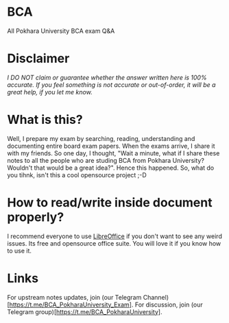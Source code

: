 # BCA
All Pokhara University BCA exam Q&amp;A


# Disclaimer
_I DO NOT claim or guarantee whether the answer written here is 100% accurate. If you feel something is not accurate or out-of-order, it will be a great help, if you let me know._

# What is this?
Well, I prepare my exam by searching, reading, understanding and documenting entire board exam papers. When the exams arrive, I share it with my friends. So one day, I thought, "Wait a minute, what if I share these notes to all the people who are studing BCA from Pokhara University? Wouldn't that would be a great idea?". Hence this happened. So, what do you tihnk, isn't this a cool opensource project ;-D

# How to read/write inside document properly?
I recommend everyone to use [LibreOffice](https://www.libreoffice.org/) if you don't want to see any weird issues. Its free and opensource office suite. You will love it if you know how to use it.

# Links
For upstream notes updates, join (our Telegram Channel)[https://t.me/BCA_PokharaUniversity_Exam].
For discussion, join (our Telegram group)[https://t.me/BCA_PokharaUniversity].



